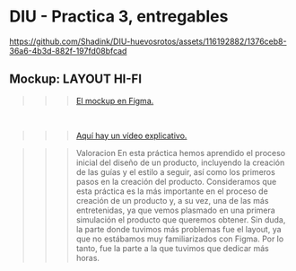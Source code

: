 # DIU - Practica 3, entregables



https://github.com/Shadink/DIU-huevosrotos/assets/116192882/1376ceb8-36a6-4b3d-882f-197fd08bfcad




## Mockup: LAYOUT HI-FI

>>> [El mockup en Figma.
](https://www.figma.com/proto/Qfmy0NfNxUEQ3z3gPPgFFM/Untitled?node-id=88-2&t=Guf77DH4mG78ZH0R-1&scaling=min-zoom&page-id=0%3A1&starting-point-node-id=88%3A2&show-proto-sidebar=1)
<br>

>>> [Aquí hay un vídeo explicativo.](https://drive.google.com/file/d/1fJhCSlTNekhh8cCRO5GgMPvcbyXkLISp/view?usp=sharing)

>>> Valoracion
En esta práctica hemos aprendido el proceso inicial del diseño de un producto, incluyendo la creación de las guías y el estilo a seguir, así como los primeros pasos en la creación del producto. Consideramos que esta práctica es la más importante en el proceso de creación de un producto y, a su vez, una de las más entretenidas, ya que vemos plasmado en una primera simulación el producto que queremos obtener. Sin duda, la parte donde tuvimos más problemas fue el layout, ya que no estábamos muy familiarizados con Figma. Por lo tanto, fue la parte a la que tuvimos que dedicar más horas.
